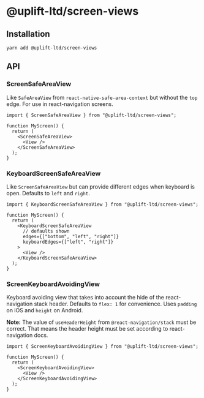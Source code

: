 # @uplift-ltd/screen-views

## Installation

    yarn add @uplift-ltd/screen-views

## API

### ScreenSafeAreaView

Like `SafeAreaView` from `react-native-safe-area-context` but without the `top` edge. For use in
react-navigation screens.

```tsx
import { ScreenSafeAreaView } from "@uplift-ltd/screen-views";

function MyScreen() {
  return (
    <ScreenSafeAreaView>
      <View />
    </ScreenSafeAreaView>
  );
}
```

### KeyboardScreenSafeAreaView

Like `ScreenSafeAreaView` but can provide different edges when keyboard is open. Defaults to `left`
and `right`.

```tsx
import { KeyboardScreenSafeAreaView } from "@uplift-ltd/screen-views";

function MyScreen() {
  return (
    <KeyboardScreenSafeAreaView
      // defaults shown
      edges={["bottom", "left", "right"]}
      keyboardEdges={["left", "right"]}
    >
      <View />
    </KeyboardScreenSafeAreaView>
  );
}
```

### ScreenKeyboardAvoidingView

Keyboard avoiding view that takes into account the hide of the react-navigation stack header.
Defaults to `flex: 1` for convenience. Uses `padding` on iOS and `height` on Android.

**Note:** The value of `useHeaderHeight` from `@react-navigation/stack` must be correct. That means
the header height must be set according to react-navigation docs.

```tsx
import { ScreenKeyboardAvoidingView } from "@uplift-ltd/screen-views";

function MyScreen() {
  return (
    <ScreenKeyboardAvoidingView>
      <View />
    </ScreenKeyboardAvoidingView>
  );
}
```
